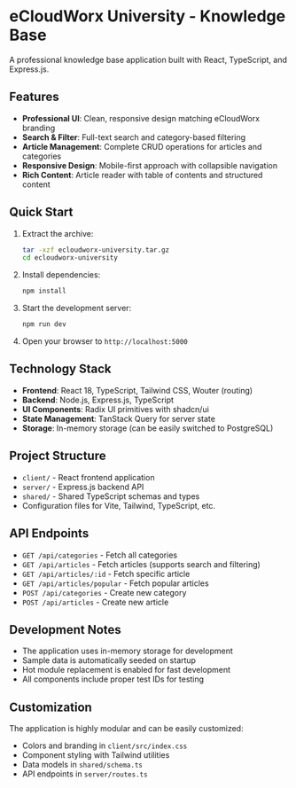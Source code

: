 # eCloudWorx University - Knowledge Base

A professional knowledge base application built with React, TypeScript, and Express.js.

## Features

- **Professional UI**: Clean, responsive design matching eCloudWorx branding
- **Search & Filter**: Full-text search and category-based filtering
- **Article Management**: Complete CRUD operations for articles and categories
- **Responsive Design**: Mobile-first approach with collapsible navigation
- **Rich Content**: Article reader with table of contents and structured content

## Quick Start

1. Extract the archive:
   ```bash
   tar -xzf ecloudworx-university.tar.gz
   cd ecloudworx-university
   ```

2. Install dependencies:
   ```bash
   npm install
   ```

3. Start the development server:
   ```bash
   npm run dev
   ```

4. Open your browser to `http://localhost:5000`

## Technology Stack

- **Frontend**: React 18, TypeScript, Tailwind CSS, Wouter (routing)
- **Backend**: Node.js, Express.js, TypeScript
- **UI Components**: Radix UI primitives with shadcn/ui
- **State Management**: TanStack Query for server state
- **Storage**: In-memory storage (can be easily switched to PostgreSQL)

## Project Structure

- `client/` - React frontend application
- `server/` - Express.js backend API
- `shared/` - Shared TypeScript schemas and types
- Configuration files for Vite, Tailwind, TypeScript, etc.

## API Endpoints

- `GET /api/categories` - Fetch all categories
- `GET /api/articles` - Fetch articles (supports search and filtering)
- `GET /api/articles/:id` - Fetch specific article
- `GET /api/articles/popular` - Fetch popular articles
- `POST /api/categories` - Create new category
- `POST /api/articles` - Create new article

## Development Notes

- The application uses in-memory storage for development
- Sample data is automatically seeded on startup
- Hot module replacement is enabled for fast development
- All components include proper test IDs for testing

## Customization

The application is highly modular and can be easily customized:

- Colors and branding in `client/src/index.css`
- Component styling with Tailwind utilities
- Data models in `shared/schema.ts`
- API endpoints in `server/routes.ts`